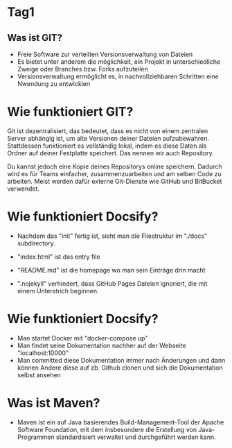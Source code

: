 # Tag1

## Was ist GIT?

* Freie Software zur verteilten Versionsverwaltung von Dateien
* Es bietet unter anderem die möglichkeit, ein Projekt in unterschiedliche Zweige oder Branches bzw. Forks aufzuteilen
* Versionsverwaltung ermöglicht es, in nachvollziehbaren Schritten eine Nwendung zu entwicklen

# Wie funktioniert GIT?

Git ist dezentralisiert, das bedeutet, dass es nicht von einem zentralen Server abhängig ist, um alte Versionen deiner Dateien aufzubewahren. Stattdessen funktioniert es vollständig lokal, indem es diese Daten als Ordner auf deiner Festplatte speichert. Das nennen wir auch Repository.

Du kannst jedoch eine Kopie deines Repositorys online speichern. Dadurch wird es für Teams einfacher, zusammenzuarbeiten und am selben Code zu arbeiten. Meist werden dafür externe Git-Dienste wie GitHub und BitBucket verwendet.

# Wie funktioniert Docsify?

* Nachdem das "init" fertig ist, sieht man die Filestruktur im "./docs" subdirectory.

* "index.html" ist das entry file
* "README.md" ist die homepage wo man sein Einträge drin macht
* ".nojekyll" verhindert, dass GitHub Pages Dateien ignoriert, die mit einem Unterstrich beginnen.

# Wie funktioniert Docsify?

* Man startet Docker mit "docker-compose up"
* Man findet seine Dokumentation nachher auf der Webseite "localhost:10000"
* Man committed diese Dokumentation immer nach Änderungen und dann können Andere diese auf zb. Github clonen und sich die Dokumentation selbst ansehen

# Was ist Maven?

* Maven ist ein auf Java basierendes Build-Management-Tool der Apache Software Foundation, mit dem insbesondere die Erstellung von Java-Programmen standardisiert verwaltet und durchgeführt werden kann.

